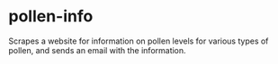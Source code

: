# pollen-info

Scrapes a website for information on pollen levels for various types of pollen, and sends an email with the information.
